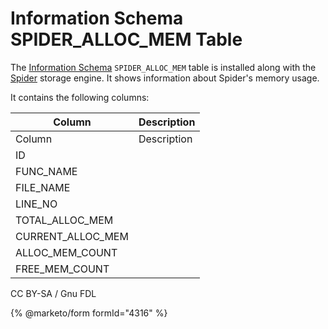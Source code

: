 # Information Schema SPIDER\_ALLOC\_MEM Table

The [Information Schema](../) `SPIDER_ALLOC_MEM` table is installed along with the [Spider](../../../../../../server-usage/storage-engines/spider/) storage engine. It shows information about Spider's memory usage.

It contains the following columns:

| Column              | Description |
| ------------------- | ----------- |
| Column              | Description |
| ID                  |             |
| FUNC\_NAME          |             |
| FILE\_NAME          |             |
| LINE\_NO            |             |
| TOTAL\_ALLOC\_MEM   |             |
| CURRENT\_ALLOC\_MEM |             |
| ALLOC\_MEM\_COUNT   |             |
| FREE\_MEM\_COUNT    |             |

CC BY-SA / Gnu FDL

{% @marketo/form formId="4316" %}
